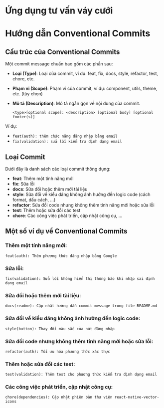 # Ứng dụng tư vấn váy cưới 

# Hướng dẫn Conventional Commits

## Cấu trúc của Conventional Commits

Một commit message chuẩn bao gồm các phần sau:


- **Loại (Type)**: Loại của commit, ví dụ: feat, fix, docs, style, refactor, test, chore, etc.
- **Phạm vi (Scope)**: Phạm vi của commit, ví dụ: component, utils, theme, etc. (tùy chọn)
- **Mô tả (Description)**: Mô tả ngắn gọn về nội dung của commit.

  ```hash
  <type>[optional scope]: <description> [optional body] [optional footer(s)]
  ```

Ví dụ:

- `feat(auth): thêm chức năng đăng nhập bằng email`
- `fix(validation): sửa lỗi kiểm tra định dạng email`

## Loại Commit

Dưới đây là danh sách các loại commit thông dụng:

- **feat**: Thêm một tính năng mới
- **fix**: Sửa lỗi
- **docs**: Sửa đổi hoặc thêm mới tài liệu
- **style**: Sửa đổi về kiểu dáng không ảnh hưởng đến logic code (cách format, dấu cách, ...)
- **refactor**: Sửa đổi code nhưng không thêm tính năng mới hoặc sửa lỗi
- **test**: Thêm hoặc sửa đổi các test
- **chore**: Các công việc phát triển, cập nhật công cụ, ...

## Một số ví dụ về Conventional Commits
### Thêm một tính năng mới:
```hash
feat(auth): Thêm phương thức đăng nhập bằng Google
```
### Sửa lỗi:
```hash
fix(validation): Sửa lỗi không hiển thị thông báo khi nhập sai định dạng email
```
### Sửa đổi hoặc thêm mới tài liệu:
```hash
docs(readme): Cập nhật hướng dẫn commit message trong file README.md
```
### Sửa đổi về kiểu dáng không ảnh hưởng đến logic code:
```hash
style(button): Thay đổi màu sắc của nút đăng nhập
```
### Sửa đổi code nhưng không thêm tính năng mới hoặc sửa lỗi:
```hash
refactor(auth): Tối ưu hóa phương thức xác thực
```
### Thêm hoặc sửa đổi các test:
```hash
test(validation): Thêm test cho phương thức kiểm tra định dạng email
```
### Các công việc phát triển, cập nhật công cụ:
```hash
chore(dependencies): Cập nhật phiên bản thư viện react-native-vector-icons
```

